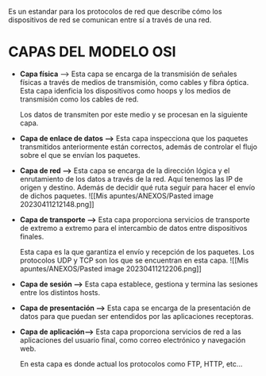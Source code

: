 Es un estandar para los protocolos de red que describe cómo los dispositivos de red se comunican entre sí a través de una red.
# CAPAS DEL MODELO OSI
- **Capa física** -->  Esta capa se encarga de la transmisión de señales físicas a través de medios de transmisión, como cables y fibra óptica. Esta capa idenficia los dispositivos como hoops y los medios de transmisión como los cables de red. 

  Los datos de transmiten por este medio y se procesan en la siguiente capa.

- **Capa de enlace de datos -->** Esta capa inspecciona que los paquetes transmitidos anteriormente están correctos, además de controlar el flujo sobre el que se envían los paquetes. 

- **Capa de red -->** Esta capa se encarga de la dirección lógica y el enrutamiento de los datos a través de la red. Aquí tenemos las IP de origen y destino. Además de decidir qué ruta seguir para hacer el envío de dichos paquetes.
![[Mis apuntes/ANEXOS/Pasted image 20230411212148.png]]

- **Capa de transporte -->** Esta capa proporciona servicios de transporte de extremo a extremo para el intercambio de datos entre dispositivos finales. 

   Esta capa es la que garantiza el envío y recepción de los paquetes. Los protocolos UDP y TCP son los que se encuentran en esta capa.
![[Mis apuntes/ANEXOS/Pasted image 20230411212206.png]]

- **Capa de sesión -->** Esta capa establece, gestiona y termina las sesiones entre los distintos hosts.

- **Capa de presentación -->** Esta capa se encarga de la presentación de datos para que puedan ser entendidos por las aplicaciones receptoras.

- **Capa de aplicación-->** Esta capa proporciona servicios de red a las aplicaciones del usuario final, como correo electrónico y navegación web.

   En esta capa es donde actual los protocolos como FTP, HTTP, etc...
